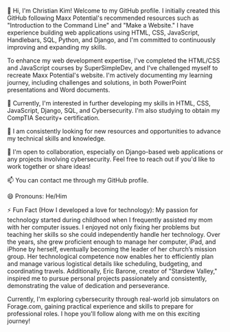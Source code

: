 👋 Hi, I'm Christian Kim! Welcome to my GitHub profile. I initially created this GitHub following Maxx Potential's recommended resources such as "Introduction to the Command Line" and "Make a Website." I have experience building web applications using HTML, CSS, JavaScript, Handlebars, SQL, Python, and Django, and I'm committed to continuously improving and expanding my skills.

To enhance my web development expertise, I've completed the HTML/CSS and JavaScript courses by SuperSimpleDev, and I've challenged myself to recreate Maxx Potential's website. I'm actively documenting my learning journey, including challenges and solutions, in both PowerPoint presentations and Word documents.

👀 Currently, I'm interested in further developing my skills in HTML, CSS, JavaScript, Django, SQL, and Cybersecurity. I'm also studying to obtain my CompTIA Security+ certification.

🌱 I am consistently looking for new resources and opportunities to advance my technical skills and knowledge.

💞️ I'm open to collaboration, especially on Django-based web applications or any projects involving cybersecurity. Feel free to reach out if you'd like to work together or share ideas!

📫 You can contact me through my GitHub profile.

😄 Pronouns: He/Him

⚡ Fun Fact (How I developed a love for technology): My passion for technology started during childhood when I frequently assisted my mom with her computer issues. I enjoyed not only fixing her problems but teaching her skills so she could independently handle her technology. Over the years, she grew proficient enough to manage her computer, iPad, and iPhone by herself, eventually becoming the leader of her church’s mission group. Her technological competence now enables her to efficiently plan and manage various logistical details like scheduling, budgeting, and coordinating travels. Additionally, Eric Barone, creator of "Stardew Valley," inspired me to pursue personal projects passionately and consistently, demonstrating the value of dedication and perseverance.

Currently, I'm exploring cybersecurity through real-world job simulators on Forage.com, gaining practical experience and skills to prepare for professional roles. I hope you'll follow along with me on this exciting journey!
